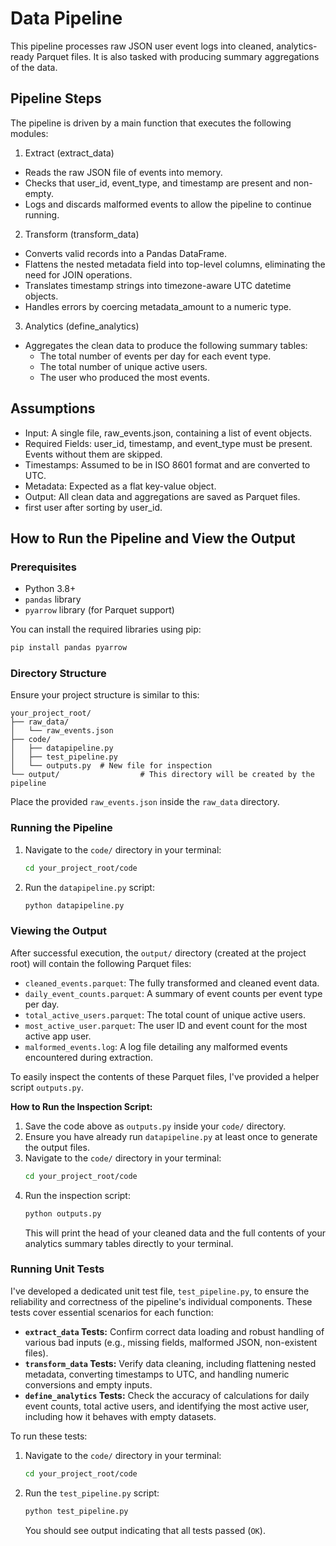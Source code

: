 # Data Pipeline
This pipeline processes raw JSON user event logs into cleaned, analytics-ready Parquet files. It is also tasked with producing summary aggregations of the data.

## Pipeline Steps
The pipeline is driven by a main function that executes the following modules:

1. Extract (extract_data)
- Reads the raw JSON file of events into memory.
- Checks that user_id, event_type, and timestamp are present and non-empty.
- Logs and discards malformed events to allow the pipeline to continue running.

2. Transform (transform_data)
- Converts valid records into a Pandas DataFrame.
- Flattens the nested metadata field into top-level columns, eliminating the need for JOIN operations.
- Translates timestamp strings into timezone-aware UTC datetime objects.
- Handles errors by coercing metadata_amount to a numeric type.

3. Analytics (define_analytics)
- Aggregates the clean data to produce the following summary tables:
    - The total number of events per day for each event type.
    - The total number of unique active users.
    - The user who produced the most events.

## Assumptions
- Input: A single file, raw_events.json, containing a list of event objects.
- Required Fields: user_id, timestamp, and event_type must be present. Events without them are skipped.
- Timestamps: Assumed to be in ISO 8601 format and are converted to UTC.
- Metadata: Expected as a flat key-value object.
- Output: All clean data and aggregations are saved as Parquet files.
-  first user after sorting by user_id.
## How to Run the Pipeline and View the Output

### Prerequisites

* Python 3.8+
* `pandas` library
* `pyarrow` library (for Parquet support)

You can install the required libraries using pip:
```bash
pip install pandas pyarrow
````

### Directory Structure

Ensure your project structure is similar to this:

```
your_project_root/
├── raw_data/
│   └── raw_events.json
├── code/
│   ├── datapipeline.py
│   ├── test_pipeline.py
│   └── outputs.py  # New file for inspection
└── output/                  # This directory will be created by the pipeline
```

Place the provided `raw_events.json` inside the `raw_data` directory.

### Running the Pipeline

1.  Navigate to the `code/` directory in your terminal:
    ```bash
    cd your_project_root/code
    ```
2.  Run the `datapipeline.py` script:
    ```bash
    python datapipeline.py
    ```

### Viewing the Output

After successful execution, the `output/` directory (created at the project root) will contain the following Parquet files:

  * `cleaned_events.parquet`: The fully transformed and cleaned event data.
  * `daily_event_counts.parquet`: A summary of event counts per event type per day.
  * `total_active_users.parquet`: The total count of unique active users.
  * `most_active_user.parquet`: The user ID and event count for the most active app user.
  * `malformed_events.log`: A log file detailing any malformed events encountered during extraction.

To easily inspect the contents of these Parquet files, I've provided a helper script `outputs.py`.

**How to Run the Inspection Script:**

1.  Save the code above as `outputs.py` inside your `code/` directory.
2.  Ensure you have already run `datapipeline.py` at least once to generate the output files.
3.  Navigate to the `code/` directory in your terminal:
    ```bash
    cd your_project_root/code
    ```
4.  Run the inspection script:
    ```bash
    python outputs.py
    ```
    This will print the head of your cleaned data and the full contents of your analytics summary tables directly to your terminal.

### Running Unit Tests

I've developed a dedicated unit test file, `test_pipeline.py`, to ensure the reliability and correctness of the pipeline's individual components. These tests cover essential scenarios for each function:

  * **`extract_data` Tests:** Confirm correct data loading and robust handling of various bad inputs (e.g., missing fields, malformed JSON, non-existent files).
  * **`transform_data` Tests:** Verify data cleaning, including flattening nested metadata, converting timestamps to UTC, and handling numeric conversions and empty inputs.
  * **`define_analytics` Tests:** Check the accuracy of calculations for daily event counts, total active users, and identifying the most active user, including how it behaves with empty datasets.

To run these tests:

1.  Navigate to the `code/` directory in your terminal:
    ```bash
    cd your_project_root/code
    ```
2.  Run the `test_pipeline.py` script:
    ```bash
    python test_pipeline.py
    ```
    You should see output indicating that all tests passed (`OK`).
